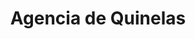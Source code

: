 ---
title: "Agencia de Quinelas"
url: /posadas/agencia-de-quinelas-colectora-avenida-luis-quaranta/
shop: lotería
---